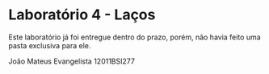 # Laboratório 4 - Laços

Este laboratório já foi entregue dentro do prazo, porém, não havia feito uma pasta exclusiva para ele.

João Mateus Evangelista 12011BSI277


